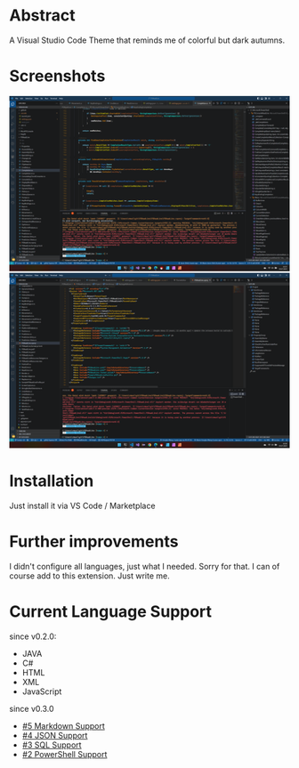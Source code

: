 # Abstract
A Visual Studio Code Theme that reminds me of colorful but dark autumns.

# Screenshots

![Screenshot 1 - CSharp][screenshot1]
![Screenshot 2 - XML][screenshot2]

# Installation

Just install it via VS Code / Marketplace

# Further improvements

I didn't configure all languages, just what I needed. Sorry for that. I can of course add to this extension. Just write me.

# Current Language Support

since v0.2.0:

 * JAVA
 * C#
 * HTML
 * XML
 * JavaScript

since v0.3.0

 * [#5 Markdown Support](https://github.com/Darkstar-GmbH/vscode-theme-dark-autumn/issues/5)
 * [#4 JSON Support](https://github.com/Darkstar-GmbH/vscode-theme-dark-autumn/issues/4)
 * [#3 SQL Support](https://github.com/Darkstar-GmbH/vscode-theme-dark-autumn/issues/3)
 * [#2 PowerShell Support](https://github.com/Darkstar-GmbH/vscode-theme-dark-autumn/issues/2)


[screenshot1]: extension/resources/vscode-theme-dark-autumn-1.png
[screenshot2]: extension/resources/vscode-theme-dark-autumn-2.png